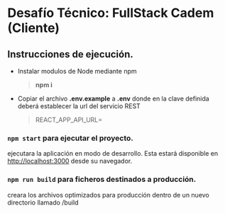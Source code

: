 # Desafío Técnico: FullStack Cadem (Cliente)

## Instrucciones de ejecución.
- Instalar modulos de Node mediante npm
    > **npm i**
- Copiar el archivo **.env.example** a **.env** donde en la clave definida deberá establecer la url del servicio REST 
    > REACT_APP_API_URL=

### `npm start` para ejecutar el proyecto.

ejecutara la aplicación en modo de desarrollo. Esta estará disponible en [http://localhost:3000](http://localhost:3000) desde su navegador.

### `npm run build` para ficheros destinados a producción.

creara los archivos optimizados para producción dentro de un nuevo directorio llamado /build